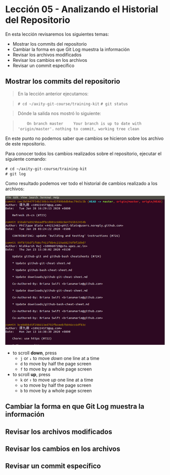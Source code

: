 # Lección 05 - Analizando el Historial del Repositorio

En esta lección revisaremos los siguientes temas:

 - Mostrar los commits del repositorio
 - Cambiar la forma en que Git Log muestra la información
 - Revisar los archivos modificados
 - Revisar los cambios en los archivos
 - Revisar un commit específico

## Mostrar los commits del repositorio

> En la lección anterior ejecutamos:

>    ```# cd ~/axity-git-course/training-kit```
>    ```# git status```

> Dónde la salida nos mostró lo siguiente:

>    ```    On branch master```
>    ```    Your branch is up to date with 'origin/master'.```
>    ```nothing to commit, working tree clean```

En este punto no podemos saber que cambios se hicieron sobre los archivo de este repositorio.

Para conocer todos los cambios realizados sobre el repositorio, ejecutar el siguiente comando:

    # cd ~/axity-git-course/training-kit
    # git log

Como resultado podemos ver todo el historial de cambios realizado a los archivos:

![img_git_log](images/img_git_log.png)

-   to scroll **down**, press
    -   `j` or `↓` to move _down_ one line at a time
    -   `d` to move by half the page screen
    -   `f` to move by a whole page screen
-   to scroll **up**, press
    -   `k` or `↑` to move _up_ one line at a time
    -   `u` to move by half the page screen
    -   `b` to move by a whole page screen

## Cambiar la forma en que Git Log muestra la información


## Revisar los archivos modificados


## Revisar los cambios en los archivos


## Revisar un commit específico
<!--stackedit_data:
eyJoaXN0b3J5IjpbMTQ2MzYxNzY5NCw4MTA4NzEyODgsMTQzMz
c0MDkwMywtNDQ4MjQ0NTk1XX0=
-->